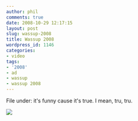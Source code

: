 ```yaml
---
author: phil
comments: true
date: 2008-10-29 12:17:15
layout: post
slug: wassup-2008
title: Wassup 2008
wordpress_id: 1146
categories:
- video
tags:
- '2008'
- ad
- wassup
- wassup 2008
---
```


File under: it's funny cause it's true.  I mean, tru, tru.

![](http://www.fak3r.com/wp-content/uploads/2008/11/2.jpg)
